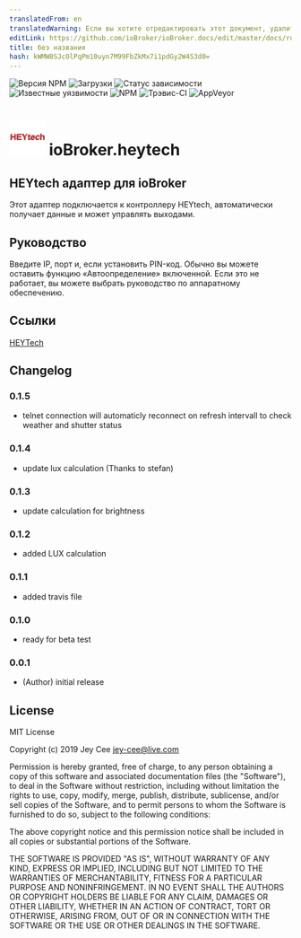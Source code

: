 ```yaml
---
translatedFrom: en
translatedWarning: Если вы хотите отредактировать этот документ, удалите поле «translatedFrom», в противном случае этот документ будет снова автоматически переведен
editLink: https://github.com/ioBroker/ioBroker.docs/edit/master/docs/ru/adapterref/iobroker.heytech/README.md
title: без названия
hash: kWMW8SJcOlPqPm10uyn7M99FbZkMx7i1pdGy2W4S3d0=
---
```

![Версия NPM](http://img.shields.io/npm/v/iobroker.heytech.svg)
![Загрузки](https://img.shields.io/npm/dm/iobroker.heytech.svg)
![Статус зависимости](https://img.shields.io/david/jey-cee/iobroker.heytech.svg)
![Известные уязвимости](https://snyk.io/test/github/jey-cee/ioBroker.heytech/badge.svg)
![NPM](https://nodei.co/npm/iobroker.heytech.png?downloads=true)
![Трэвис-CI](http://img.shields.io/travis/jey-cee/ioBroker.heytech/master.svg)
![AppVeyor](https://ci.appveyor.com/api/projects/status/github/jey-cee/ioBroker.heytech?branch=master&svg=true)

<h1><img src="admin/heytech.png" width="64"/> ioBroker.heytech </h1>

## HEYtech адаптер для ioBroker
Этот адаптер подключается к контроллеру HEYtech, автоматически получает данные и может управлять выходами.

## Руководство
Введите IP, порт и, если установить PIN-код.
Обычно вы можете оставить функцию «Автоопределение» включенной. Если это не работает, вы можете выбрать руководство по аппаратному обеспечению.

## Ссылки
[HEYTech](https://rolladensteuerung.de/index.htm)

## Changelog

### 0.1.5
* telnet connection will automaticly reconnect on refresh intervall to check weather and shutter status

### 0.1.4
* update lux calculation (Thanks to stefan)


### 0.1.3
* update calculation for brightness


### 0.1.2
* added LUX calculation


### 0.1.1
* added travis file


### 0.1.0
* ready for beta test


### 0.0.1
* (Author) initial release

## License
MIT License

Copyright (c) 2019 Jey Cee <jey-cee@live.com>

Permission is hereby granted, free of charge, to any person obtaining a copy
of this software and associated documentation files (the "Software"), to deal
in the Software without restriction, including without limitation the rights
to use, copy, modify, merge, publish, distribute, sublicense, and/or sell
copies of the Software, and to permit persons to whom the Software is
furnished to do so, subject to the following conditions:

The above copyright notice and this permission notice shall be included in all
copies or substantial portions of the Software.

THE SOFTWARE IS PROVIDED "AS IS", WITHOUT WARRANTY OF ANY KIND, EXPRESS OR
IMPLIED, INCLUDING BUT NOT LIMITED TO THE WARRANTIES OF MERCHANTABILITY,
FITNESS FOR A PARTICULAR PURPOSE AND NONINFRINGEMENT. IN NO EVENT SHALL THE
AUTHORS OR COPYRIGHT HOLDERS BE LIABLE FOR ANY CLAIM, DAMAGES OR OTHER
LIABILITY, WHETHER IN AN ACTION OF CONTRACT, TORT OR OTHERWISE, ARISING FROM,
OUT OF OR IN CONNECTION WITH THE SOFTWARE OR THE USE OR OTHER DEALINGS IN THE
SOFTWARE.
